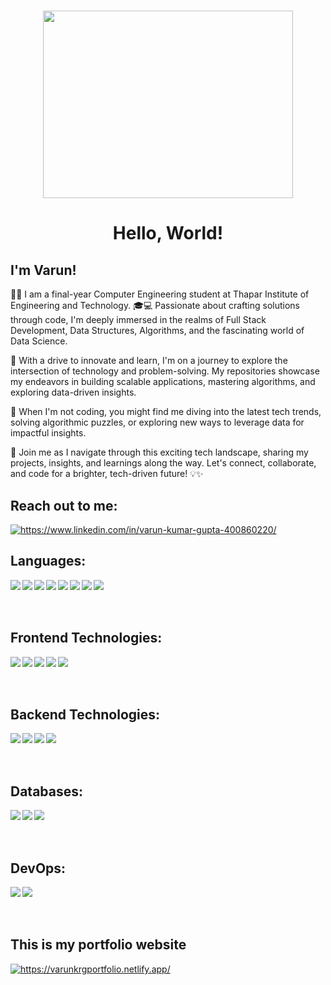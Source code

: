 <h1 align="center"> <img src = "https://analyticsindiamag.com/wp-content/uploads/2018/12/developer-dribbble.gif" height="300px" width="400px"></h1>

<h1 align="center"> Hello, World! </h1>

<h2> I'm Varun! </h2>


👨‍🎓 I am a final-year Computer Engineering student at Thapar Institute of Engineering and Technology. 🎓💻 Passionate about crafting solutions through code, I'm deeply immersed in the realms of Full Stack Development, Data Structures, Algorithms, and the fascinating world of Data Science.

🚀 With a drive to innovate and learn, I'm on a journey to explore the intersection of technology and problem-solving. My repositories showcase my endeavors in building scalable applications, mastering algorithms, and exploring data-driven insights.

🌟 When I'm not coding, you might find me diving into the latest tech trends, solving algorithmic puzzles, or exploring new ways to leverage data for impactful insights.

🔭 Join me as I navigate through this exciting tech landscape, sharing my projects, insights, and learnings along the way. Let's connect, collaborate, and code for a brighter, tech-driven future! 💡✨

<h2> Reach out to me: </h2>
<p align="left">
<a href="https://linkedin.com/in/varun-kumar-gupta-400860220/" target="blank"><img src="https://img.shields.io/badge/linkedin-%230077B5.svg?style=for-the-badge&logo=linkedin&logoColor=white" alt="https://www.linkedin.com/in/varun-kumar-gupta-400860220/"/></a></p>

<h2> Languages: </h2>
<p><img align = "left" src = "https://img.shields.io/badge/c-%2300599C.svg?style=for-the-badge&logo=c&logoColor=white"></img>
<img align = "left" src = "https://img.shields.io/badge/c++-%2300599C.svg?style=for-the-badge&logo=c%2B%2B&logoColor=white"></img>
<img align = "left" src = "https://img.shields.io/badge/java-%23ED8B00.svg?style=for-the-badge&logo=openjdk&logoColor=white"></img>
<img align = "left" src = "https://img.shields.io/badge/python-3670A0?style=for-the-badge&logo=python&logoColor=ffdd54"></img>
<img align = "left" src = "https://img.shields.io/badge/go-%2300ADD8.svg?style=for-the-badge&logo=go&logoColor=white"></img>
<img align = "left" src = "https://img.shields.io/badge/javascript-%23323330.svg?style=for-the-badge&logo=javascript&logoColor=%23F7DF1E"></img>
<img align = "left" src = "https://img.shields.io/badge/typescript-%23007ACC.svg?style=for-the-badge&logo=typescript&logoColor=white"></img>
<img align = "left" src = "https://img.shields.io/badge/php-%23777BB4.svg?style=for-the-badge&logo=php&logoColor=white"></img>

<br><br><br>

<h2> Frontend Technologies: </h2>
<p>
  <img align = "left" src = "https://img.shields.io/badge/html5-%23E34F26.svg?style=for-the-badge&logo=html5&logoColor=white"></img>
  <img align = "left" src = "https://img.shields.io/badge/css3-%231572B6.svg?style=for-the-badge&logo=css3&logoColor=white"></img>
  <img align = "left" src = "https://img.shields.io/badge/angular-%23DD0031.svg?style=for-the-badge&logo=angular&logoColor=white"></img>
  <img align = "left" src = "https://img.shields.io/badge/Next-black?style=for-the-badge&logo=next.js&logoColor=white"></img>
  <img align = "left" src = "https://img.shields.io/badge/bootstrap-%238511FA.svg?style=for-the-badge&logo=bootstrap&logoColor=white"></img>
</p>

<br><br><br>

<h2> Backend Technologies: </h2>
<p>
  <img align = "left" src = "https://img.shields.io/badge/spring-%236DB33F.svg?style=for-the-badge&logo=spring&logoColor=white"></img>
  <img align = "left" src = "https://img.shields.io/badge/node.js-6DA55F?style=for-the-badge&logo=node.js&logoColor=white"></img>
  <img align = "left" src = "https://img.shields.io/badge/express.js-%23404d59.svg?style=for-the-badge&logo=express&logoColor=%2361DAFB"></img>
  <img align = "left" src = "https://img.shields.io/badge/flask-%23000.svg?style=for-the-badge&logo=flask&logoColor=white"></img>
</p>

<br><br><br>

<h2> Databases: </h2>
<p>
  <img align = "left" src = "https://img.shields.io/badge/mysql-%2300f.svg?style=for-the-badge&logo=mysql&logoColor=white"></img>
  <img align = "left" src = "https://img.shields.io/badge/MongoDB-%234ea94b.svg?style=for-the-badge&logo=mongodb&logoColor=white"></img>
  <img align = "left" src = "https://img.shields.io/badge/postgres-%23316192.svg?style=for-the-badge&logo=postgresql&logoColor=white"></img>
</p>

<br><br><br>

<h2> DevOps: </h2>
<p>
  <img align = "left" src = "https://img.shields.io/badge/docker-%230db7ed.svg?style=for-the-badge&logo=docker&logoColor=white"></img>
  <img align = "left" src = "https://img.shields.io/badge/kubernetes-%23326ce5.svg?style=for-the-badge&logo=kubernetes&logoColor=white"></img>
</p>



</p>
<br><br><br>
<h2> This is my portfolio website </h2>
<p align="left">
<a href="https://varunkrgportfolio.netlify.app/" target="blank"><img src="https://img.shields.io/badge/Portfolio-%23000000.svg?style=for-the-badge&logo=firefox&logoColor=#FF7139" alt="https://varunkrgportfolio.netlify.app/"/></a>


<!--
**Varun1300211/Varun1300211** is a ✨ _special_ ✨ repository because its `README.md` (this file) appears on your GitHub profile.

Here are some ideas to get you started:

- 🔭 I’m currently working on ...
- 🌱 I’m currently learning ...
- 👯 I’m looking to collaborate on ...
- 🤔 I’m looking for help with ...
- 💬 Ask me about ...
- 📫 How to reach me: ...
- 😄 Pronouns: ...
- ⚡ Fun fact: ...
-->

